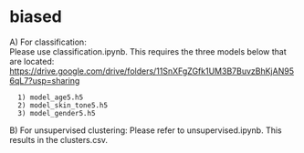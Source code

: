 # biased

A) For classification: </br>
      Please use classification.ipynb.
      This requires the three models below that are located: https://drive.google.com/drive/folders/11SnXFgZGfk1UM3B7BuvzBhKjAN956qL7?usp=sharing

      1) model_age5.h5
      2) model_skin_tone5.h5
      3) model_gender5.h5
      
      

B) For unsupervised clustering:
      Please refer to unsupervised.ipynb.
      This results in the clusters.csv.
      
